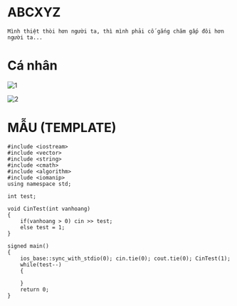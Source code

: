 # ABCXYZ
```
Mình thiệt thòi hơn người ta, thì mình phải cố gắng chăm gấp đôi hơn người ta...
```

# Cá nhân
![1](https://github.com/VanHoang110802/Competitive_Programming/assets/108053955/c405fec0-639a-4acf-a880-6bb190324eed)

![2](https://github.com/VanHoang110802/Competitive_Programming/assets/108053955/185e4284-c2e4-47f0-9e0b-9a19627f53e5)


# MẪU (TEMPLATE)

```
#include <iostream>
#include <vector>
#include <string>
#include <cmath>
#include <algorithm>
#include <iomanip>
using namespace std;

int test;

void CinTest(int vanhoang)
{
    if(vanhoang > 0) cin >> test;
    else test = 1;
}

signed main()
{
    ios_base::sync_with_stdio(0); cin.tie(0); cout.tie(0); CinTest(1);
    while(test--)
    {

    }
    return 0;
}
```
